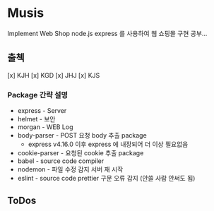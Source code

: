 # Musis 
 Implement Web Shop
node.js express 를 사용하여 웹 쇼핑몰 구현 공부...

## 출첵
[x] KJH
[x] KGD
[x] JHJ
[x] KJS

### Package 간략 설명
 * express - Server
 * helmet - 보안
 * morgan - WEB Log
 * body-parser - POST 요청 body 추출 package 
    - express v4.16.0 이후 express 에 내장되어 더 이상 필요없음
 * cookie-parser - 요청된 cookie 추출 package
 * babel - source code compiler
 * nodemon - 파일 수정 감지 서버 재 시작
 * eslint - source code prettier 구문 오류 감지 (안쓸 사람 안써도 됨)

## ToDos